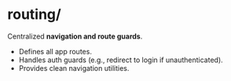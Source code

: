 ﻿# routing/

Centralized **navigation and route guards**.

- Defines all app routes.  
- Handles auth guards (e.g., redirect to login if unauthenticated).  
- Provides clean navigation utilities.
